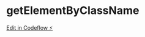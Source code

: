 # getElementByClassName

[Edit in Codeflow ⚡️](https://stackblitz.com/~/github.com/ankitagarwal299/getElementByClassName)